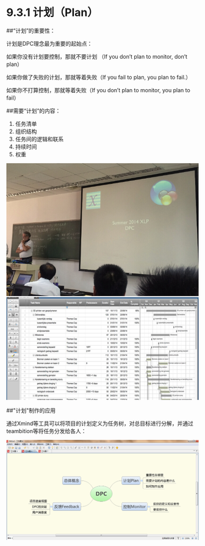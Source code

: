 # 9.3.1 计划（Plan）

##“计划”的重要性：

计划是DPC理念最为重要的起始点：

如果你没有计划要控制，那就不要计划
（If you don’t plan to monitor, don’t plan）

如果你做了失败的计划，那就等着失败（If you fail to plan, you plan to fail.）

如果你不打算控制，那就等着失败（If you don’t plan to monitor, you plan to fail）

##需要“计划”的内容：

1. 任务清单
2. 组织结构
3. 任务间的逻辑和联系
4. 持续时间
5. 权重

![0](../assets/case/case-pic/17gourp/wangyang1.jpg)
![0](../assets/case/case-pic/17gourp/wangyang2.jpg)

##"计划"制作的应用

通过Xmind等工具可以将项目的计划定义为任务树，对总目标进行分解，并通过teambition等将任务分发给各人：

![0](../assets/case/case-pic/17gourp/wangyang3.jpg)

